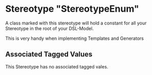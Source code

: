 
[comment]: <> (THIS FILE IS GENERATED AS LONG AS THIS LINE EXISTS)

# Stereotype "StereotypeEnum"

A class marked with this stereotype will hold a constant for all your Stereotype in the root of your DSL-Model.

This is very handy when implementing Templates and Generators 


## Associated Tagged Values
This Stereotype has no associated tagged vales.
